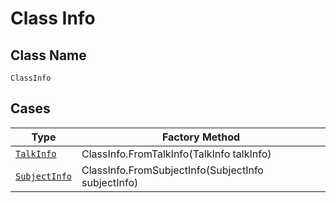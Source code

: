 
# Class Info

## Class Name

`ClassInfo`

## Cases

| Type | Factory Method |
|  --- | --- |
| [`TalkInfo`](../../../doc/models/talk-info.md) | ClassInfo.FromTalkInfo(TalkInfo talkInfo) |
| [`SubjectInfo`](../../../doc/models/subject-info.md) | ClassInfo.FromSubjectInfo(SubjectInfo subjectInfo) |

